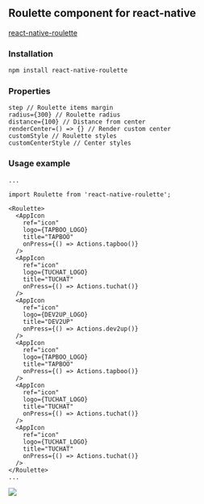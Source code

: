 ## Roulette component for react-native

[react-native-roulette](https://www.npmjs.com/package/react-native-roulette)

### Installation
```bash
npm install react-native-roulette
```

### Properties

```
step // Roulette items margin
radius={300} // Roulette radius
distance={100} // Distance from center
renderCenter=() => {} // Render custom center
customStyle // Roulette styles
customCenterStyle // Center styles
```

### Usage example
```
...

import Roulette from 'react-native-roulette';

<Roulette>
  <AppIcon
    ref="icon"
    logo={TAPBOO_LOGO}
    title="TAPBOO"
    onPress={() => Actions.tapboo()}
  />
  <AppIcon
    ref="icon"
    logo={TUCHAT_LOGO}
    title="TUCHAT"
    onPress={() => Actions.tuchat()}
  />
  <AppIcon
    ref="icon"
    logo={DEV2UP_LOGO}
    title="DEV2UP"
    onPress={() => Actions.dev2up()}
  />
  <AppIcon
    ref="icon"
    logo={TAPBOO_LOGO}
    title="TAPBOO"
    onPress={() => Actions.tapboo()}
  />
  <AppIcon
    ref="icon"
    logo={TUCHAT_LOGO}
    title="TUCHAT"
    onPress={() => Actions.tuchat()}
  />
  <AppIcon
    ref="icon"
    logo={TUCHAT_LOGO}
    title="TUCHAT"
    onPress={() => Actions.tuchat()}
  />
</Roulette>
...

```

![](http://i.imgur.com/MVfhifa.gif)
